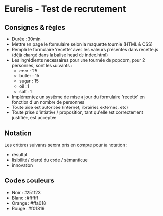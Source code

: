 # Eurelis - Test de recrutement #

## Consignes & règles 

- Durée : 30min
- Mettre en page le formulaire selon la maquette fournie (HTML & CSS)
- Remplir le formulaire 'recette' avec les valeurs présentes dans recette.js (déjà chargé dans la balise head de index.html)
- Les ingrédients necessaires pour une tournée de popcorn, pour 2 personnes, sont les suivants : 
    - corn : 25
    - butter : 15
    - sugar : 15
    - oil : 1
    - salt : 1
- Implémentez un système de mise à jour du formulaire 'recette' en fonction d'un nombre de personnes
- Toute aide est autorisée (internet, librairies externes, etc)
- Toute prise d'intiative / proposition, tant qu'elle est correctement justifiée, est acceptée

## Notation

Les critères suivants seront pris en compte pour la notation :
- résultat
- lisibilité / clarté du code / sémantique
- innovation 

## Codes couleurs

- Noir : #251f23
- Blanc : #ffffff
- Orange : #ffa018
- Rouge : #f01819